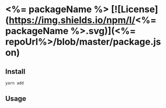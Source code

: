 # <%= packageName %> [![License](https://img.shields.io/npm/l/<%= packageName %>.svg)](<%= repoUrl%>/blob/master/package.json)

## Install

```
yarn add
```

## Usage
